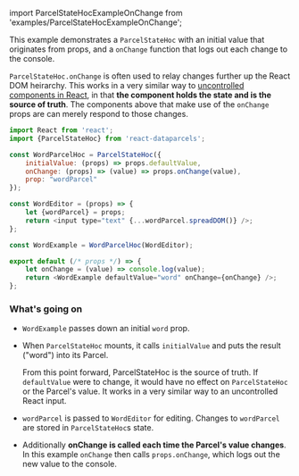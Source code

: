 import ParcelStateHocExampleOnChange from 'examples/ParcelStateHocExampleOnChange';

This example demonstrates a `ParcelStateHoc` with an initial value that originates from props, and a `onChange` function that logs out each change to the console.

`ParcelStateHoc.onChange` is often used to relay changes further up the React DOM heirarchy. This works in a very similar way to [uncontrolled components in React](https://reactjs.org/docs/uncontrolled-components.html), in that **the component holds the state and is the source of truth**. The components above that make use of the `onChange` props are can merely respond to those changes.

<ParcelStateHocExampleOnChange />

```js
import React from 'react';
import {ParcelStateHoc} from 'react-dataparcels';

const WordParcelHoc = ParcelStateHoc({
    initialValue: (props) => props.defaultValue,
    onChange: (props) => (value) => props.onChange(value),
    prop: "wordParcel"
});

const WordEditor = (props) => {
    let {wordParcel} = props;
    return <input type="text" {...wordParcel.spreadDOM()} />;
};

const WordExample = WordParcelHoc(WordEditor);

export default (/* props */) => {
    let onChange = (value) => console.log(value);
    return <WordExample defaultValue="word" onChange={onChange} />;
};

```

### What's going on

* `WordExample` passes down an initial `word` prop.
* When `ParcelStateHoc` mounts, it calls `initialValue` and puts the result ("word") into its Parcel.

  From this point forward, ParcelStateHoc is the source of truth. If `defaultValue` were to change, it would have no effect on `ParcelStateHoc` or the Parcel's value. It works in a very similar way to an uncontrolled React input.
* `wordParcel` is passed to `WordEditor` for editing. Changes to `wordParcel` are stored in `ParcelStateHoc`s state.
* Additionally **onChange is called each time the Parcel's value changes**. In this example `onChange` then calls `props.onChange`, which logs out the new value to the console.
